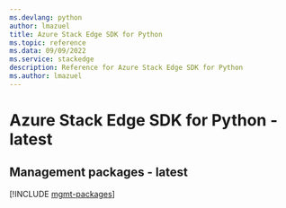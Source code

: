 ```yaml
---
ms.devlang: python
author: lmazuel
title: Azure Stack Edge SDK for Python
ms.topic: reference
ms.data: 09/09/2022
ms.service: stackedge
description: Reference for Azure Stack Edge SDK for Python
ms.author: lmazuel
---
```

# Azure Stack Edge SDK for Python - latest

## Management packages - latest
[!INCLUDE [mgmt-packages](stack-edge-mgmt-index.md)]